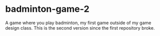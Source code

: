 # badminton-game-2
A game where you play badminton, my first game outside of my game design class. This is the second version since the first repository broke.
